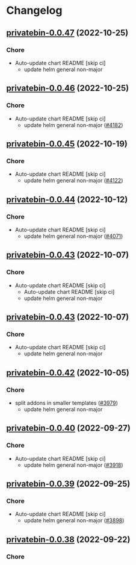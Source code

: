 # Changelog



## [privatebin-0.0.47](https://github.com/truecharts/charts/compare/privatebin-0.0.46...privatebin-0.0.47) (2022-10-25)

### Chore

- Auto-update chart README [skip ci]
  - update helm general non-major




## [privatebin-0.0.46](https://github.com/truecharts/charts/compare/privatebin-0.0.45...privatebin-0.0.46) (2022-10-25)

### Chore

- Auto-update chart README [skip ci]
  - update helm general non-major ([#4182](https://github.com/truecharts/charts/issues/4182))




## [privatebin-0.0.45](https://github.com/truecharts/charts/compare/privatebin-0.0.44...privatebin-0.0.45) (2022-10-19)

### Chore

- Auto-update chart README [skip ci]
  - update helm general non-major ([#4122](https://github.com/truecharts/charts/issues/4122))




## [privatebin-0.0.44](https://github.com/truecharts/charts/compare/privatebin-0.0.43...privatebin-0.0.44) (2022-10-12)

### Chore

- Auto-update chart README [skip ci]
  - update helm general non-major ([#4071](https://github.com/truecharts/charts/issues/4071))




## [privatebin-0.0.43](https://github.com/truecharts/charts/compare/privatebin-0.0.42...privatebin-0.0.43) (2022-10-07)

### Chore

- Auto-update chart README [skip ci]
  - Auto-update chart README [skip ci]
  - update helm general non-major




## [privatebin-0.0.43](https://github.com/truecharts/charts/compare/privatebin-0.0.42...privatebin-0.0.43) (2022-10-07)

### Chore

- Auto-update chart README [skip ci]
  - update helm general non-major




## [privatebin-0.0.42](https://github.com/truecharts/charts/compare/privatebin-0.0.41...privatebin-0.0.42) (2022-10-05)

### Chore

- split addons in smaller templates ([#3979](https://github.com/truecharts/charts/issues/3979))
  - update helm general non-major




## [privatebin-0.0.40](https://github.com/truecharts/charts/compare/privatebin-0.0.39...privatebin-0.0.40) (2022-09-27)

### Chore

- Auto-update chart README [skip ci]
  - update helm general non-major ([#3918](https://github.com/truecharts/charts/issues/3918))




## [privatebin-0.0.39](https://github.com/truecharts/charts/compare/privatebin-0.0.38...privatebin-0.0.39) (2022-09-25)

### Chore

- Auto-update chart README [skip ci]
  - update helm general non-major ([#3898](https://github.com/truecharts/charts/issues/3898))




## [privatebin-0.0.38](https://github.com/truecharts/charts/compare/privatebin-0.0.37...privatebin-0.0.38) (2022-09-22)

### Chore

